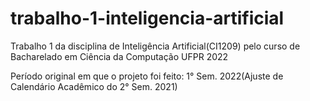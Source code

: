 # trabalho-1-inteligencia-artificial
Trabalho 1 da disciplina de Inteligência Artificial(CI1209) pelo curso de Bacharelado em Ciência da Computação UFPR 2022 

Período original em que o projeto foi feito: 1° Sem. 2022(Ajuste de Calendário Acadêmico do 2° Sem. 2021)
